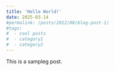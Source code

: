 ```yaml
---
title: 'Hello World!'
date: 2025-03-14
#permalink: /posts/2012/08/blog-post-1/
#tags:
#  - cool posts
#  - category1
#  - category2
---
```


This is a sampleg post.